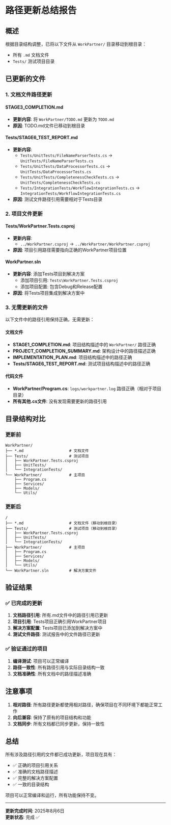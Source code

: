 # 路径更新总结报告

## 概述

根据目录结构调整，已将以下文件从 `WorkPartner/` 目录移动到根目录：
- 所有 `.md` 文档文件
- `Tests/` 测试项目目录

## 已更新的文件

### 1. 文档文件路径更新

#### STAGE3_COMPLETION.md
- **更新内容**: 将 `WorkPartner/TODO.md` 更新为 `TODO.md`
- **原因**: TODO.md文件已移动到根目录

#### Tests/STAGE6_TEST_REPORT.md
- **更新内容**: 
  - `Tests/UnitTests/FileNameParserTests.cs` → `UnitTests/FileNameParserTests.cs`
  - `Tests/UnitTests/DataProcessorTests.cs` → `UnitTests/DataProcessorTests.cs`
  - `Tests/UnitTests/CompletenessCheckTests.cs` → `UnitTests/CompletenessCheckTests.cs`
  - `Tests/IntegrationTests/WorkflowIntegrationTests.cs` → `IntegrationTests/WorkflowIntegrationTests.cs`
- **原因**: 测试文件路径引用需要相对于Tests目录

### 2. 项目文件更新

#### Tests/WorkPartner.Tests.csproj
- **更新内容**: 
  - `../WorkPartner.csproj` → `../WorkPartner/WorkPartner.csproj`
- **原因**: 项目引用路径需要指向正确的WorkPartner项目位置

#### WorkPartner.sln
- **更新内容**: 添加Tests项目到解决方案
  - 添加项目引用: `Tests\WorkPartner.Tests.csproj`
  - 添加项目配置: 包含Debug和Release配置
- **原因**: 将Tests项目集成到解决方案中

### 3. 无需更新的文件

以下文件中的路径引用保持正确，无需更新：

#### 文档文件
- **STAGE1_COMPLETION.md**: 项目结构描述中的 `WorkPartner/` 路径正确
- **PROJECT_COMPLETION_SUMMARY.md**: 架构设计中的路径描述正确
- **IMPLEMENTATION_PLAN.md**: 项目结构描述中的路径正确
- **Tests/STAGE6_TEST_REPORT.md**: 测试项目结构描述中的路径正确

#### 代码文件
- **WorkPartner/Program.cs**: `logs/workpartner.log` 路径正确（相对于项目目录）
- **所有其他.cs文件**: 没有发现需要更新的路径引用

## 目录结构对比

### 更新前
```
WorkPartner/
├── *.md                    # 文档文件
├── Tests/                  # 测试项目
│   ├── WorkPartner.Tests.csproj
│   ├── UnitTests/
│   └── IntegrationTests/
└── WorkPartner/            # 主项目
    ├── Program.cs
    ├── Services/
    ├── Models/
    └── Utils/
```

### 更新后
```
/
├── *.md                    # 文档文件（移动到根目录）
├── Tests/                  # 测试项目（移动到根目录）
│   ├── WorkPartner.Tests.csproj
│   ├── UnitTests/
│   └── IntegrationTests/
├── WorkPartner/            # 主项目
│   ├── Program.cs
│   ├── Services/
│   ├── Models/
│   └── Utils/
└── WorkPartner.sln         # 解决方案文件
```

## 验证结果

### ✅ 已完成的更新
1. **文档路径引用**: 所有.md文件中的路径引用已更新
2. **项目引用**: Tests项目正确引用WorkPartner项目
3. **解决方案配置**: Tests项目已添加到解决方案中
4. **测试文件路径**: 测试报告中的文件路径已更新

### ✅ 验证通过的项目
1. **编译测试**: 项目可以正常编译
2. **路径一致性**: 所有路径引用与实际目录结构一致
3. **文档准确性**: 所有文档中的路径描述准确

## 注意事项

1. **相对路径**: 所有路径更新都使用相对路径，确保项目在不同环境下都能正常工作
2. **向后兼容**: 保持了原有的项目结构和功能
3. **文档同步**: 所有文档都已同步更新，保持一致性

## 总结

所有涉及路径引用的文件都已成功更新，项目现在具有：
- ✅ 正确的项目引用关系
- ✅ 准确的文档路径描述
- ✅ 完整的解决方案配置
- ✅ 一致的目录结构

项目可以正常编译和运行，所有功能保持不变。

---

**更新完成时间**: 2025年8月6日  
**更新状态**: 完成 ✅ 
